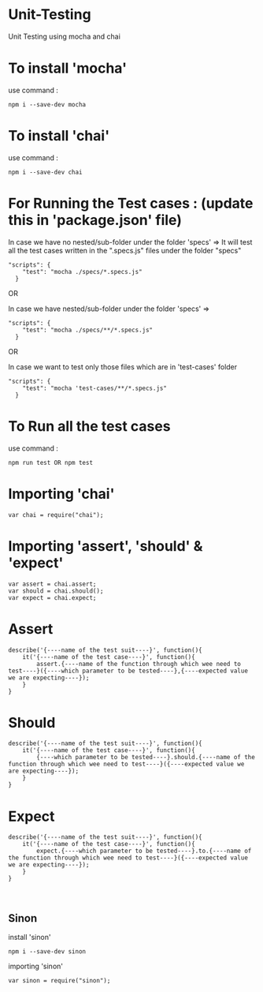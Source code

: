 # Unit-Testing
Unit Testing using mocha and chai

# To install 'mocha'
use command : 
```
npm i --save-dev mocha
```

# To install 'chai'
use command :
```
npm i --save-dev chai
```

# For Running the Test cases : (update this in 'package.json' file)

In case we have no nested/sub-folder under the folder 'specs' => It will test all the test cases written in the ".specs.js" files under the folder "specs"

```
"scripts": {
    "test": "mocha ./specs/*.specs.js"  
  }
```

OR


In case we have nested/sub-folder under the folder 'specs' => 
```
"scripts": {
    "test": "mocha ./specs/**/*.specs.js"  
  }
```

OR

In case we want to test only those files which are in 'test-cases' folder
```
"scripts": {
    "test": "mocha 'test-cases/**/*.specs.js"  
  }
```


# To Run all the test cases
use command :
```
npm run test OR npm test
```

# Importing 'chai'
```
var chai = require("chai");
```

# Importing 'assert', 'should' & 'expect'
```
var assert = chai.assert;
var should = chai.should();
var expect = chai.expect;
```


# Assert
```
describe('{----name of the test suit----}', function(){
    it('{----name of the test case----}', function(){
        assert.{----name of the function through which wee need to test----}({----which parameter to be tested----},{----expected value we are expecting----});
    }
}
```


# Should
```
describe('{----name of the test suit----}', function(){
    it('{----name of the test case----}', function(){
        {----which parameter to be tested----}.should.{----name of the function through which wee need to test----}({----expected value we are expecting----});
    }
}
```


# Expect
```
describe('{----name of the test suit----}', function(){
    it('{----name of the test case----}', function(){
        expect.{----which parameter to be tested----}.to.{----name of the function through which wee need to test----}({----expected value we are expecting----});
    }
}
```





<br>



## Sinon

install 'sinon'
```
npm i --save-dev sinon
```

importing 'sinon'
```
var sinon = require("sinon");
```
